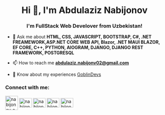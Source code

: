 <h1 align="center">Hi 👋, I'm Abdulaziz Nabijonov</h1>
<h3 align="center">I'm FullStack Web Develover from Uzbekistan!</h3>

- 💬 Ask me about **HTML, CSS, JAVASCRIPT, BOOTSTRAP, C#, .NET FREAMEWORK,ASP.NET CORE WEB API, Blazor, .NET MAUI BLAZOR, EF CORE, C++, PYTHON, AIOGRAM, DJANGO, DJANGO REST FRAMEWORK, POSTGRESQL**

- 📫 How to reach me **abdulaziz.nabijonv02@gmail.com**

- 📄 Know about my experiences [GoblinDevs](https://goblin.uz)


<h3 align="left">Connect with me:</h3>
<p align="left">
<a href="https://t.me/GoblinDev" target="blank"><img align="center" src="https://brandlogos.net/wp-content/uploads/2021/11/telegram-logo.png" alt="nabijonov_abdulaziz" height="45" width="40" /></a>
<a href="https://linkedin.com/in/goblindev" target="blank"><img align="center" src="https://raw.githubusercontent.com/rahuldkjain/github-profile-readme-generator/master/src/images/icons/Social/linked-in-alt.svg" alt="nabijonov_abdulaziz" height="30" width="40" /></a>
<a href="https://fb.com/abdulaziz.nabijonov.752" target="blank"><img align="center" src="https://raw.githubusercontent.com/rahuldkjain/github-profile-readme-generator/master/src/images/icons/Social/facebook.svg" alt="nabijonov_abdulazizuz" height="30" width="40" /></a>
<a href="https://instagram.com/BatchatPro" target="blank"><img align="center" src="https://raw.githubusercontent.com/rahuldkjain/github-profile-readme-generator/master/src/images/icons/Social/instagram.svg" alt="nabijonov_abdulaziz" height="30" width="40" /></a>
<a href="https://www.youtube.com/@abdulaziznabijonov5593" target="blank"><img align="center" src="https://raw.githubusercontent.com/rahuldkjain/github-profile-readme-generator/master/src/images/icons/Social/youtube.svg" alt="nabijonov_abdulaziz" height="30" width="40" /></a>
</p>



